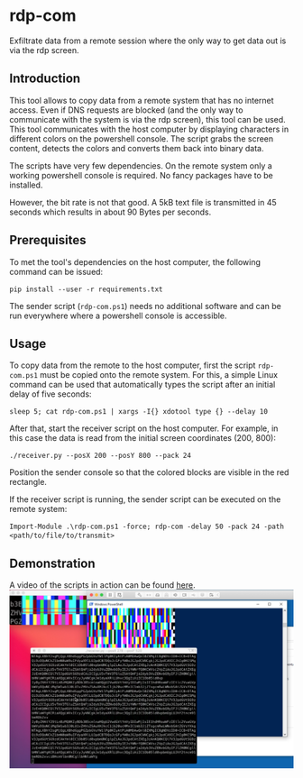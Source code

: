 # rdp-com
Exfiltrate data from a remote session where the only way to get data out is via the rdp screen.

## Introduction 
This tool allows to copy data from a remote system that has no internet access.
Even if DNS requests are blocked (and the only way to communicate with the system is via the rdp screen), this tool can be used.
This tool communicates with the host computer by displaying characters
in different colors on the powershell console.
The script grabs the screen content, detects the colors and converts them back into binary data.

The scripts have very few dependencies.
On the remote system only a working powershell console is required.
No fancy packages have to be installed.

However, the bit rate is not that good.
A 5kB text file is transmitted in 45 seconds which results in about 90 Bytes per seconds.

## Prerequisites
To met the tool's dependencies on the host computer, the following command can be issued:
```
pip install --user -r requirements.txt
```
The sender script (`rdp-com.ps1`) needs no additional software and can be run everywhere where a powershell console is accessible.

## Usage
To copy data from the remote to the host computer, first the script `rdp-com.ps1` must be copied onto the remote system.
For this, a simple Linux command can be used that automatically types the script after an initial delay of five seconds:
```
sleep 5; cat rdp-com.ps1 | xargs -I{} xdotool type {} --delay 10
```

After that, start the receiver script on the host computer.
For example, in this case the data is read from the initial screen coordinates (200, 800):
```
./receiver.py --posX 200 --posY 800 --pack 24
```
Position the sender console so that the colored blocks are visible in the red rectangle.

If the receiver script is running, the sender script can be executed on the remote system:
```
Import-Module .\rdp-com.ps1 -force; rdp-com -delay 50 -pack 24 -path <path/to/file/to/transmit>
```

## Demonstration
A video of the scripts in action can be found [here](https://drive.google.com/file/d/1awvEpWflo1hlVaV1iR3KTR9d2eQTQkh8/view?usp=sharing).
![Screenshot](https://github.com/MKesenheimer/rdp-com/blob/master/screenshot.png)